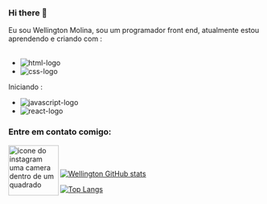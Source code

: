 ### Hi there 👋

Eu sou Wellington Molina, sou um programador front end, atualmente estou aprendendo e criando com :
<br>
<br>
- <img src="https://img.shields.io/badge/HTML5-E34F26?style=for-the-badge&logo=html5&logoColor=white" alt="html-logo" />
- <img src="https://img.shields.io/badge/CSS3-1572B6?style=for-the-badge&logo=css3&logoColor=white" alt="css-logo" />
Iniciando :
- <img src="https://img.shields.io/badge/JavaScript-F7DF1E?style=for-the-badge&logo=javascript&logoColor=black" alt="javascript-logo" />
- <img src="https://img.shields.io/badge/React-20232A?style=for-the-badge&logo=react&logoColor=61DAFB" alt="react-logo" />

### Entre em contato comigo:

<p>
<a href="https://www.instagram.com/welmolinafs00/">
<img align="left" alt="icone do instagram uma camera dentro de um quadrado" width="100px" src="https://img.shields.io/badge/Instagram-E4405F?style=for-the-badge&logo=instagram&logoColor=white" />
</a>
<br>
  <br>
</p>


[![Wellington GitHub stats](https://github-readme-stats.vercel.app/api?username=Welmolinafs000)](https://github.com/anuraghazra/github-readme-stats)

[![Top Langs](https://github-readme-stats.vercel.app/api/top-langs/?username=Welmolinafs000)](https://github.com/anuraghazra/github-readme-stats)


